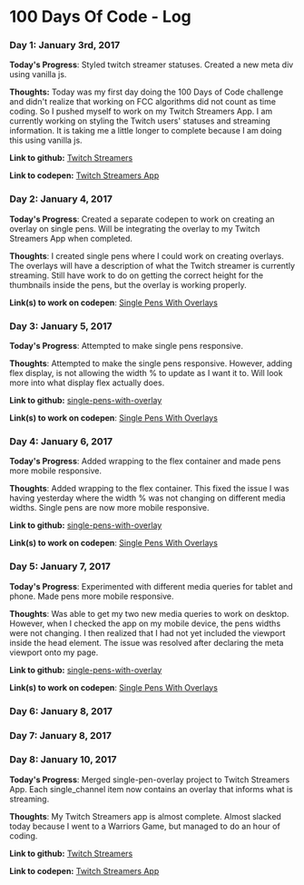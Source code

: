 # 100 Days Of Code - Log

### Day 1: January 3rd, 2017

**Today's Progress**:  Styled twitch streamer statuses. Created a new meta div using vanilla js.

**Thoughts:** Today was my first day doing the 100 Days of Code challenge and didn't realize that working on FCC algorithms did not count as time coding. So I pushed myself to work on my Twitch Streamers App. I am currently working on styling the Twitch users' statuses and streaming information. It is taking me a little longer to complete because I am doing this using vanilla js. 


**Link to github:** [Twitch Streamers](https://github.com/maribelduran/twitch_streamers)

**Link to codepen:** [Twitch Streamers App](https://codepen.io/maribelduran/full/LbvpOK/)





### Day 2: January 4, 2017 

**Today's Progress**: Created a separate codepen to work on creating an overlay on single pens. Will be integrating the overlay to my Twitch Streamers App when completed.

**Thoughts**: I created single pens where I could work on creating overlays. The overlays will have a description of what the Twitch streamer is currently streaming. Still have work to do on getting the correct height for the thumbnails inside the pens, but the overlay is working properly. 

**Link(s) to work on codepen**: [Single Pens With Overlays](https://codepen.io/maribelduran/pen/qREZmw)




### Day 3: January 5, 2017 

**Today's Progress**: Attempted to make single pens responsive.

**Thoughts**: Attempted to make the single pens responsive. However, adding flex display, is not allowing the width % to update as I want it to. Will look more into what display flex actually does.

**Link to github:** [single-pens-with-overlay](https://github.com/maribelduran/single-pens-with-overlay)

**Link(s) to work on codepen**: [Single Pens With Overlays](https://codepen.io/maribelduran/pen/qREZmw)




### Day 4: January 6, 2017 

**Today's Progress**: Added wrapping to the flex container and made pens more mobile responsive.

**Thoughts**: Added wrapping to the flex container. This fixed the issue I was having yesterday where the width % was not changing on different media widths. Single pens are now more mobile responsive.

**Link to github:** [single-pens-with-overlay](https://github.com/maribelduran/single-pens-with-overlay)

**Link(s) to work on codepen**: [Single Pens With Overlays](https://codepen.io/maribelduran/pen/qREZmw)


### Day 5: January 7, 2017 

**Today's Progress**: Experimented with different media queries for tablet and phone. Made pens more mobile responsive.

**Thoughts**: Was able to get my two new media queries to work on desktop. However, when I checked the app on my mobile device, the pens widths were not changing. I then realized that I had not yet included the <meta> viewport inside the head element. The issue was resolved after declaring the meta viewport onto my page.

**Link to github:** [single-pens-with-overlay](https://github.com/maribelduran/single-pens-with-overlay)

**Link(s) to work on codepen**: [Single Pens With Overlays](https://codepen.io/maribelduran/pen/qREZmw)



### Day 6: January 8, 2017 
### Day 7: January 8, 2017 


### Day 8: January 10, 2017 

**Today's Progress**: Merged single-pen-overlay project to Twitch Streamers App. Each single_channel item now contains an overlay that informs what is streaming.

**Thoughts**: My Twitch Streamers app is almost complete. Almost slacked today because I went to a Warriors Game, but managed to do an hour of coding. 

**Link to github:** [Twitch Streamers](https://github.com/maribelduran/twitch_streamers)

**Link to codepen:** [Twitch Streamers App](https://codepen.io/maribelduran/full/LbvpOK/)

